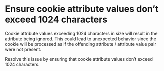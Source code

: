 # Ensure cookie attribute values don’t exceed 1024 characters

Cookie attribute values exceeding 1024 characters in size will result in the attribute being ignored. This could lead to unexpected behavior since the cookie will be processed as if the offending attribute / attribute value pair were not present.

Resolve this issue by ensuring that cookie attribute values don’t exceed 1024 characters.